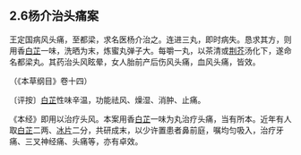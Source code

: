## 2.6杨介治头痛案

王定国病风头痛，至都梁，求名医杨介治之。连进三丸，即时病失。恳求其方，则用香[白芷](https://www.gmzyjc.com/read/bc/bc01-1.1.7.0.0.md)一味，洗晒为末，炼蜜丸弹子大。每嚼一丸，以茶清或[荆芥](https://www.gmzyjc.com/read/bc/bc01-1.1.4.0.0.md)汤化下，遂命名都梁丸。其药治头风眩晕，女人胎前产后伤风头痛，血风头痛，皆效。

（《本草纲目》卷十四）

〔评按〕[白芷](https://www.gmzyjc.com/read/bc/bc01-1.1.7.0.0.md)性味辛温，功能祛风、燥湿、消肿、止痛。

《本经》即用以治疗头风。本案用香[白芷](https://www.gmzyjc.com/read/bc/bc01-1.1.7.0.0.md)一味为丸治疗头痛，当有所本。近年有人取[白芷](https://www.gmzyjc.com/read/bc/bc01-1.1.7.0.0.md)二两、[冰片](https://www.gmzyjc.com/read/bc/bc08-0.0.3.0.0.md)二分，共研成末，以少许置患者鼻前庭，嘱均匀吸入，治疗牙痛、三叉神经痛、头痛等，亦有卓效。

